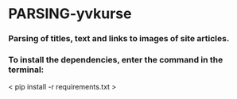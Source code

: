 # PARSING-yvkurse


### Parsing of titles, text and links to images of site articles.
### To install the dependencies, enter the command in the terminal:
< pip install -r requirements.txt >
